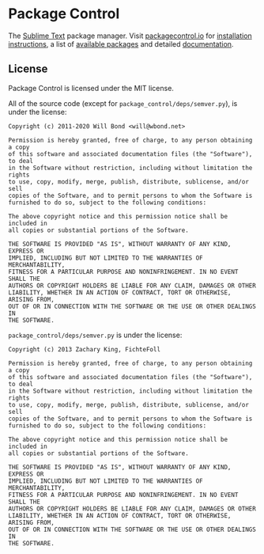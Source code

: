 # Package Control

The [Sublime Text](http://www.sublimetext.com) package manager. Visit
[packagecontrol.io](https://packagecontrol.io) for
[installation instructions](https://packagecontrol.io/installation), a list of
[available packages](https://packagecontrol.io/browse) and detailed
[documentation](https://packagecontrol.io/docs).

## License

Package Control is licensed under the MIT license.

All of the source code (except for `package_control/deps/semver.py`), is under
the license:

```
Copyright (c) 2011-2020 Will Bond <will@wbond.net>

Permission is hereby granted, free of charge, to any person obtaining a copy
of this software and associated documentation files (the "Software"), to deal
in the Software without restriction, including without limitation the rights
to use, copy, modify, merge, publish, distribute, sublicense, and/or sell
copies of the Software, and to permit persons to whom the Software is
furnished to do so, subject to the following conditions:

The above copyright notice and this permission notice shall be included in
all copies or substantial portions of the Software.

THE SOFTWARE IS PROVIDED "AS IS", WITHOUT WARRANTY OF ANY KIND, EXPRESS OR
IMPLIED, INCLUDING BUT NOT LIMITED TO THE WARRANTIES OF MERCHANTABILITY,
FITNESS FOR A PARTICULAR PURPOSE AND NONINFRINGEMENT. IN NO EVENT SHALL THE
AUTHORS OR COPYRIGHT HOLDERS BE LIABLE FOR ANY CLAIM, DAMAGES OR OTHER
LIABILITY, WHETHER IN AN ACTION OF CONTRACT, TORT OR OTHERWISE, ARISING FROM,
OUT OF OR IN CONNECTION WITH THE SOFTWARE OR THE USE OR OTHER DEALINGS IN
THE SOFTWARE.
```

`package_control/deps/semver.py` is under the license:

```
Copyright (c) 2013 Zachary King, FichteFoll

Permission is hereby granted, free of charge, to any person obtaining a copy
of this software and associated documentation files (the "Software"), to deal
in the Software without restriction, including without limitation the rights
to use, copy, modify, merge, publish, distribute, sublicense, and/or sell
copies of the Software, and to permit persons to whom the Software is
furnished to do so, subject to the following conditions:

The above copyright notice and this permission notice shall be included in
all copies or substantial portions of the Software.

THE SOFTWARE IS PROVIDED "AS IS", WITHOUT WARRANTY OF ANY KIND, EXPRESS OR
IMPLIED, INCLUDING BUT NOT LIMITED TO THE WARRANTIES OF MERCHANTABILITY,
FITNESS FOR A PARTICULAR PURPOSE AND NONINFRINGEMENT. IN NO EVENT SHALL THE
AUTHORS OR COPYRIGHT HOLDERS BE LIABLE FOR ANY CLAIM, DAMAGES OR OTHER
LIABILITY, WHETHER IN AN ACTION OF CONTRACT, TORT OR OTHERWISE, ARISING FROM,
OUT OF OR IN CONNECTION WITH THE SOFTWARE OR THE USE OR OTHER DEALINGS IN
THE SOFTWARE.
```
